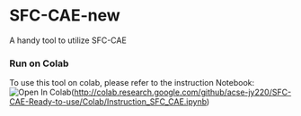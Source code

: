 # SFC-CAE-new
A handy tool to utilize SFC-CAE
### Run on Colab
To use this tool on colab, please refer to the instruction Notebook: <br>
![Open In Colab](https://colab.research.google.com/assets/colab-badge.svg)(http://colab.research.google.com/github/acse-jy220/SFC-CAE-Ready-to-use/Colab/Instruction_SFC_CAE.ipynb)